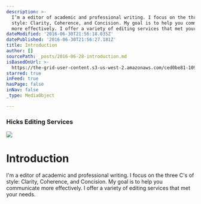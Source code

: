 ```yaml
---
description: >-
  I’m a editor of academic and professional writing. I focus on the three C’s of
  style: Clarity, Coherence, and Concision. My goal is to help you communicate
  more effectively. I offer a variety of editing services that met your needs.
dateModified: '2016-06-30T21:56:18.035Z'
datePublished: '2016-06-30T21:56:27.181Z'
title: Introduction
author: []
sourcePath: _posts/2016-06-28-introduction.md
isBasedOnUrl: >-
  https://the-grid-user-content.s3-us-west-2.amazonaws.com/ced0be81-1096-4768-a88e-6c9443b32ff4.jpg
starred: true
inFeed: true
hasPage: false
inNav: false
_type: MediaObject

---
```

### Hicks Editing Services
![](https://the-grid-user-content.s3-us-west-2.amazonaws.com/4d5972be-10ef-4add-8942-b9202632fac5.jpg)

# Introduction

I'm a editor of academic and professional writing. I focus on the three C's of style: Clarity, Coherence, and Concision. My goal is to help you communicate more effectively. I offer a variety of editing services that met your needs.